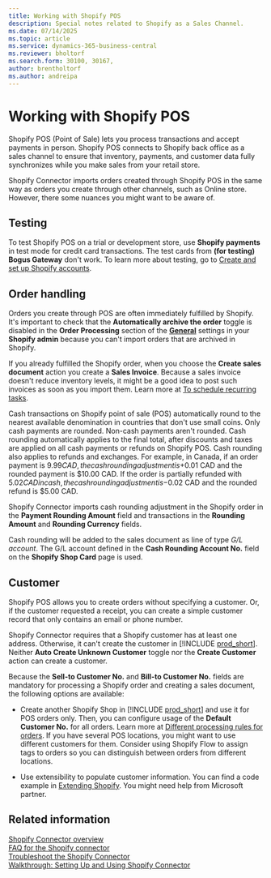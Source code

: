 ```yaml
---
title: Working with Shopify POS
description: Special notes related to Shopify as a Sales Channel.
ms.date: 07/14/2025
ms.topic: article
ms.service: dynamics-365-business-central
ms.reviewer: bholtorf
ms.search.form: 30100, 30167, 
author: brentholtorf
ms.author: andreipa
---
```


# Working with Shopify POS

Shopify POS (Point of Sale) lets you process transactions and accept payments in person. Shopify POS connects to Shopify back office as a sales channel to ensure that inventory, payments, and customer data fully synchronizes while you make sales from your retail store.

Shopify Connector imports orders created through Shopify POS in the same way as orders you create through other channels, such as Online store. However, there some nuances you might want to be aware of.

## Testing

To test Shopify POS on a trial or development store, use **Shopify payments** in test mode for credit card transactions. The test cards from **(for testing) Bogus Gateway** don't work. To learn more about testing, go to [Create and set up Shopify accounts](shopify-account.md).

## Order handling

Orders you create through POS are often immediately fulfilled by Shopify. It's important to check that the **Automatically archive the order** toggle is disabled in the **Order Processing** section of the [**General**](https://www.shopify.com/admin/settings/general) settings in your **Shopify admin** because you can't import orders that are archived in Shopify.

If you already fulfilled the Shopify order, when you choose the **Create sales document** action you create a **Sales Invoice**. Because a sales invoice doesn't reduce inventory levels, it might be a good idea to post such invoices as soon as you import them. Learn more at [To schedule recurring tasks](background.md#to-schedule-recurring-tasks).

Cash transactions on Shopify point of sale (POS) automatically round to the nearest available denomination in countries that don't use small coins. Only cash payments are rounded. Non-cash payments aren't rounded. Cash rounding automatically applies to the final total, after discounts and taxes are applied on all cash payments or refunds on Shopify POS. Cash rounding also applies to refunds and exchanges. For example, in Canada, if an order payment is $9.99 CAD, the cash rounding adjustment is +$0.01 CAD and the rounded payment is $10.00 CAD. If the order is partially refunded with $5.02 CAD in cash, the cash rounding adjustment is -$0.02 CAD and the rounded refund is $5.00 CAD.

Shopify Connector imports cash rounding adjustment in the Shopify order in the **Payment Rounding Amount** field and transactions in the **Rounding Amount** and **Rounding Currency** fields.

Cash rounding will be added to the sales document as line of type *G/L account*. The G/L account defined in the **Cash Rounding Account No.** field on the **Shopify Shop Card** page is used.

## Customer

Shopify POS allows you to create orders without specifying a customer. Or, if the customer requested a receipt, you can create a simple customer record that only contains an email or phone number.

Shopify Connector requires that a Shopify customer has at least one address. Otherwise, it can't create the customer in [!INCLUDE [prod_short](../includes/prod_short.md)]. Neither **Auto Create Unknown Customer** toggle nor the **Create Customer** action can create a customer.

Because the **Sell-to Customer No.** and **Bill-to Customer No.** fields are mandatory for processing a Shopify order and creating a sales document, the following options are available:

- Create another Shopify Shop in [!INCLUDE [prod_short](../includes/prod_short.md)] and use it for POS orders only. Then, you can configure usage of the **Default Customer No.** for all orders. Learn more at [Different processing rules for orders](synchronize-orders.md#different-processing-rules-for-orders). If you have several POS locations, you might want to use different customers for them. Consider using Shopify Flow to assign tags to orders so you can distinguish between orders from different locations.

- Use extensibility to populate customer information. You can find a code example in [Extending Shopify](/dynamics365/business-central/dev-itpro/developer/devenv-extending-shopify#populate-fields-on-an-imported-shopify-order). You might need help from Microsoft partner.

## Related information

[Shopify Connector overview](shopify-connector-overview.md)  
[FAQ for the Shopify connector](shopify-faq.md)  
[Troubleshoot the Shopify Connector](troubleshoot.md)  
[Walkthrough: Setting Up and Using Shopify Connector](walkthrough-setting-up-and-using-shopify.md)  

